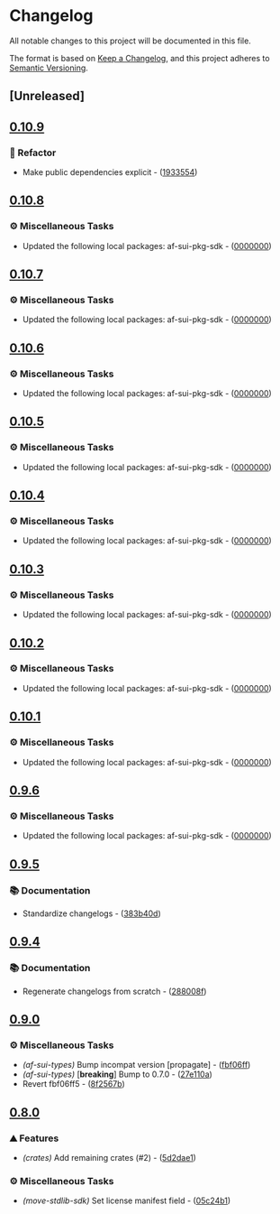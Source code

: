 # Changelog

All notable changes to this project will be documented in this file.

The format is based on [Keep a Changelog](https://keepachangelog.com/en/1.0.0/),
and this project adheres to [Semantic Versioning](https://semver.org/spec/v2.0.0.html).


## [Unreleased]

## [0.10.9](https://github.com/AftermathFinance/aftermath-sdk-rust/compare/move-stdlib-sdk-v0.10.8...move-stdlib-sdk-v0.10.9)

### 🚜 Refactor

- Make public dependencies explicit - ([1933554](https://github.com/AftermathFinance/aftermath-sdk-rust/commit/19335540faf2d55827fdfcd04aaa9c130fa306a3))


## [0.10.8](https://github.com/AftermathFinance/aftermath-sdk-rust/compare/move-stdlib-sdk-v0.10.7...move-stdlib-sdk-v0.10.8)

### ⚙️ Miscellaneous Tasks

- Updated the following local packages: af-sui-pkg-sdk - ([0000000](https://github.com/AftermathFinance/aftermath-sdk-rust/commit/0000000))


## [0.10.7](https://github.com/AftermathFinance/aftermath-sdk-rust/compare/move-stdlib-sdk-v0.10.6...move-stdlib-sdk-v0.10.7)

### ⚙️ Miscellaneous Tasks

- Updated the following local packages: af-sui-pkg-sdk - ([0000000](https://github.com/AftermathFinance/aftermath-sdk-rust/commit/0000000))


## [0.10.6](https://github.com/AftermathFinance/aftermath-sdk-rust/compare/move-stdlib-sdk-v0.10.5...move-stdlib-sdk-v0.10.6)

### ⚙️ Miscellaneous Tasks

- Updated the following local packages: af-sui-pkg-sdk - ([0000000](https://github.com/AftermathFinance/aftermath-sdk-rust/commit/0000000))


## [0.10.5](https://github.com/AftermathFinance/aftermath-sdk-rust/compare/move-stdlib-sdk-v0.10.4...move-stdlib-sdk-v0.10.5)

### ⚙️ Miscellaneous Tasks

- Updated the following local packages: af-sui-pkg-sdk - ([0000000](https://github.com/AftermathFinance/aftermath-sdk-rust/commit/0000000))


## [0.10.4](https://github.com/AftermathFinance/aftermath-sdk-rust/compare/move-stdlib-sdk-v0.10.3...move-stdlib-sdk-v0.10.4)

### ⚙️ Miscellaneous Tasks

- Updated the following local packages: af-sui-pkg-sdk - ([0000000](https://github.com/AftermathFinance/aftermath-sdk-rust/commit/0000000))


## [0.10.3](https://github.com/AftermathFinance/aftermath-sdk-rust/compare/move-stdlib-sdk-v0.10.2...move-stdlib-sdk-v0.10.3)

### ⚙️ Miscellaneous Tasks

- Updated the following local packages: af-sui-pkg-sdk - ([0000000](https://github.com/AftermathFinance/aftermath-sdk-rust/commit/0000000))


## [0.10.2](https://github.com/AftermathFinance/aftermath-sdk-rust/compare/move-stdlib-sdk-v0.10.1...move-stdlib-sdk-v0.10.2)

### ⚙️ Miscellaneous Tasks

- Updated the following local packages: af-sui-pkg-sdk - ([0000000](https://github.com/AftermathFinance/aftermath-sdk-rust/commit/0000000))


## [0.10.1](https://github.com/AftermathFinance/aftermath-sdk-rust/compare/move-stdlib-sdk-v0.10.0...move-stdlib-sdk-v0.10.1)

### ⚙️ Miscellaneous Tasks

- Updated the following local packages: af-sui-pkg-sdk - ([0000000](https://github.com/AftermathFinance/aftermath-sdk-rust/commit/0000000))


## [0.9.6](https://github.com/AftermathFinance/aftermath-sdk-rust/compare/move-stdlib-sdk-v0.9.5...move-stdlib-sdk-v0.9.6)

### ⚙️ Miscellaneous Tasks

- Updated the following local packages: af-sui-pkg-sdk - ([0000000](https://github.com/AftermathFinance/aftermath-sdk-rust/commit/0000000))


## [0.9.5](https://github.com/AftermathFinance/aftermath-sdk-rust/compare/move-stdlib-sdk-v0.9.4...move-stdlib-sdk-v0.9.5)

### 📚 Documentation

- Standardize changelogs - ([383b40d](https://github.com/AftermathFinance/aftermath-sdk-rust/commit/383b40d75c38f637aafe06438673f71e1c57d432))


## [0.9.4](https://github.com/AftermathFinance/aftermath-sdk-rust/compare/move-stdlib-sdk-v0.9.3...move-stdlib-sdk-v0.9.4)

### 📚 Documentation

- Regenerate changelogs from scratch - ([288008f](https://github.com/AftermathFinance/aftermath-sdk-rust/commit/288008f5b60193ea34b765d8ad605cf4f25207e9))

## [0.9.0](https://github.com/AftermathFinance/aftermath-sdk-rust/compare/move-stdlib-sdk-v0.8.2...move-stdlib-sdk-v0.9.0)

### ⚙️ Miscellaneous Tasks

- *(af-sui-types)* Bump incompat version [propagate] - ([fbf06ff](https://github.com/AftermathFinance/aftermath-sdk-rust/commit/fbf06ff5b383d73297a7595b6a4ca7300bdbfbd2))
- *(af-sui-types)* [**breaking**] Bump to 0.7.0 - ([27e110a](https://github.com/AftermathFinance/aftermath-sdk-rust/commit/27e110a9455d4a1b9c4d9c1a9e4e0c85728a1e96))
- Revert fbf06ff5 - ([8f2567b](https://github.com/AftermathFinance/aftermath-sdk-rust/commit/8f2567b6efd2924092cb5a5a382a5cabeaf7fafd))

## [0.8.0](https://github.com/AftermathFinance/aftermath-sdk-rust/releases/tag/)

### ⛰️ Features

- *(crates)* Add remaining crates (#2) - ([5d2dae1](https://github.com/AftermathFinance/aftermath-sdk-rust/commit/5d2dae1392de8ed6a5af63a0e559bd3416112b35))

### ⚙️ Miscellaneous Tasks

- *(move-stdlib-sdk)* Set license manifest field - ([05c24b1](https://github.com/AftermathFinance/aftermath-sdk-rust/commit/05c24b1857a7039ec5a6fdd9440a885eb79c5e07))

<!-- generated by git-cliff -->
